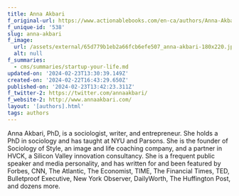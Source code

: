 ```yaml
---
title: Anna Akbari
f_original-url: https://www.actionablebooks.com/en-ca/authors/Anna-Akbari/
f_unique-id: '538'
slug: anna-akbari
f_image:
  url: /assets/external/65d779b1eb2a66fcb6efe507_anna-akbari-180x220.jpeg
  alt: null
f_summaries:
  - cms/summaries/startup-your-life.md
updated-on: '2024-02-23T13:30:39.149Z'
created-on: '2024-02-22T16:43:29.650Z'
published-on: '2024-02-23T13:42:23.311Z'
f_twitter-2: https://twitter.com/annaakbari/
f_website-2: http://www.annaakbari.com/
layout: '[authors].html'
tags: authors
---
```


Anna Akbari, PhD, is a sociologist, writer, and entrepreneur. She holds a PhD in sociology and has taught at NYU and Parsons. She is the founder of Sociology of Style, an image and life coaching company, and a partner in HVCK, a Silicon Valley innovation consultancy. She is a frequent public speaker and media personality, and has written for and been featured by Forbes, CNN, The Atlantic, The Economist, TIME, The Financial Times, TED, Bulletproof Executive, New York Observer, DailyWorth, The Huffington Post, and dozens more.
